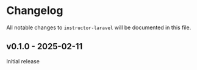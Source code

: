 # Changelog

All notable changes to `instructor-laravel` will be documented in this file.

## v0.1.0 - 2025-02-11

Initial release
